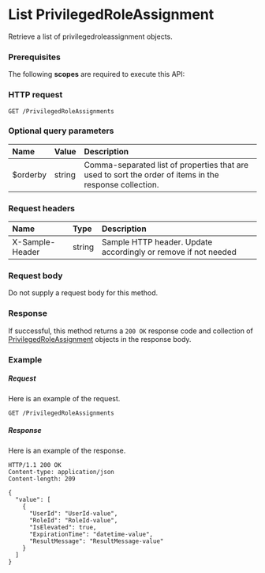 # List PrivilegedRoleAssignment

Retrieve a list of privilegedroleassignment objects.
### Prerequisites
The following **scopes** are required to execute this API: 
### HTTP request
<!-- { "blockType": "ignored" } -->
```http
GET /PrivilegedRoleAssignments
```
### Optional query parameters
|Name|Value|Description|
|:---------------|:--------|:-------|
|$orderby|string|Comma-separated list of properties that are used to sort the order of items in the response collection.|

### Request headers
| Name       | Type | Description|
|:-----------|:------|:----------|
| X-Sample-Header  | string  | Sample HTTP header. Update accordingly or remove if not needed|

### Request body
Do not supply a request body for this method.
### Response
If successful, this method returns a `200 OK` response code and collection of [PrivilegedRoleAssignment](../resources/privilegedroleassignment.md) objects in the response body.
### Example
##### Request
Here is an example of the request.
<!-- {
  "blockType": "request",
  "name": "get_privilegedroleassignments"
}-->
```http
GET /PrivilegedRoleAssignments
```
##### Response
Here is an example of the response.
<!-- {
  "blockType": "response",
  "truncated": false,
  "@odata.type": "microsoft.graph.privilegedroleassignment",
  "isCollection": true
} -->
```http
HTTP/1.1 200 OK
Content-type: application/json
Content-length: 209

{
  "value": [
    {
      "UserId": "UserId-value",
      "RoleId": "RoleId-value",
      "IsElevated": true,
      "ExpirationTime": "datetime-value",
      "ResultMessage": "ResultMessage-value"
    }
  ]
}
```

<!-- uuid: 619b5442-090d-42b2-b765-5916ee036f03
2015-10-19 09:46:35 UTC -->
<!-- {
  "type": "#page.annotation",
  "description": "List PrivilegedRoleAssignment",
  "keywords": "",
  "section": "documentation",
  "tocPath": ""
}-->